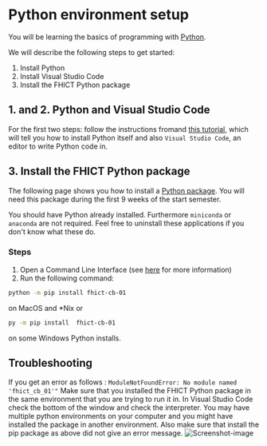 # Python environment setup

You will be learning the basics of programming with
[Python](https://www.python.org/).

We will describe the following steps to get started:

1. Install Python
2. Install Visual Studio Code
3. Install the FHICT Python package

## 1. and 2. Python and Visual Studio Code

For the first two steps: follow the instructions fromand
[this tutorial](https://code.visualstudio.com/docs/python/python-tutorial),
which will tell you how to install Python itself and also
`Visual Studio Code`, an editor to write Python code in.

## 3. Install the FHICT Python package

The following page shows you how to install a [Python package](https://realpython.com/python-modules-packages/).
You will need this package during the first 9 weeks of the start semester.

You should have Python already installed.
Furthermore `miniconda` or `anaconda` are not required. Feel free to uninstall these applications if you don't know what these do.

### Steps

1. Open a Command Line Interface (see [here](../cli) for more information)
2. Run the following command:

```bash
python -m pip install fhict-cb-01  
```
on MacOS and *Nix or 
```bash
py -m pip install  fhict-cb-01 
```
on some Windows Python installs.

## Troubleshooting
If you get an error as follows : `ModuleNotFoundError: No module named 'fhict_cb_01'"`
Make sure that you installed the FHICT Python package in the same environment that you are trying to run it in. In Visual Studio Code check the bottom of the window and check the interpreter. You may have multiple python environments on your computer and you might have installed the package in another environment. Also make sure that install the pip package as above did not give an error message.
![Screenshot-image](https://user-images.githubusercontent.com/91896373/223751545-68d37197-30e5-4797-a42c-7a55e24e733a.png)

